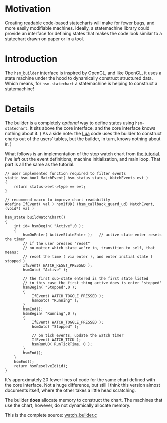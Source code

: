 # Motivation #

Creating readable code-based statecharts will make for fewer bugs, and more easily modifiable machines. Ideally, a statemachine library could provide an interface for defining states that makes the code look similar to a statechart drawn on paper or in a tool.

# Introduction #

The `hsm_builder` interface is inspired by OpenGL, and like OpenGL, it uses a state machine under the hood to dynamically construct structured data. Which means, for `hsm-statechart` a statemachine is helping to construct a statemachine!

# Details #

The builder is a completely _optional_ way to define states using `hsm-statechart`.  It sits above the core interface, and the core interface knows nothing about it. ( As a side note: the [Lua](Lua.md) code uses the builder to construct charts out of the users' tables, but the builder, in turn, knows nothing about _it_. )

What follows is an implementation of the stop watch chart from [the tutorial](StopWatch.md). I've left out the event definitions, machine initialization, and main loop.  That part is all the same as the tutorial.
```
// user implemented function required to filter events
static hsm_bool MatchEvent( hsm_status status, WatchEvents evt ) 
{
    return status->evt->type == evt;
}

// recommend macro to improve chart readability
#define IfEvent( val ) hsmIfUD( (hsm_callback_guard_ud) MatchEvent, (void*) val )

hsm_state buildWatchChart() 
{
    int id= hsmBegin( "Active",0 );
    {
        hsmOnEnter( ActiveStateEnter );   // active state enter resets the timer
        // if the user presses "reset" 
        // no matter which state we're in, transition to self, that means: 
        // reset the time ( via enter ), and enter initial state ( stopped )
        IfEvent( WATCH_RESET_PRESSED ); 
        hsmGoto( "Active" );
            
        // the first sub-state entered is the first state listed
        // in this case the first thing active does is enter 'stopped'
        hsmBegin( "Stopped",0 );
        {
            IfEvent( WATCH_TOGGLE_PRESSED );
            hsmGoto( "Running" );
        }
        hsmEnd();
        hsmBegin( "Running",0 );
        {
            IfEvent( WATCH_TOGGLE_PRESSED );
            hsmGoto( "Stopped" );

            // on tick events, update the watch timer
            IfEvent( WATCH_TICK );
            hsmRunUD( RunTickTime, 0 );
        }
        hsmEnd();
    }
    hsmEnd();
    return hsmResolveId(id);
}

```

It's approximately 20 fewer lines of code for the same chart defined with the core interface. Not a huge difference, but still I think this version almost documents itself, where the other takes a little head scratching.

The builder **does** allocate memory to construct the chart. The machines that use the chart, however, do not dynamically allocate memory.

This is the complete source: [watch\_builder.c](http://code.google.com/p/hsm-statechart/source/browse/samples/watch_builder.c)